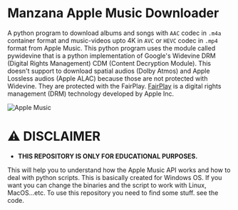 # Manzana Apple Music Downloader

A python program to download albums and songs with `AAC` codec in `.m4a` container format and music-videos upto 4K in `AVC` or `HEVC` codec in `.mp4` format from Apple Music. This python program uses the module called pywidevine that is a python implementation of Google's Widevine DRM (Digital Rights Management) CDM (Content Decryption Module). This doesn't support to download spatial audios (Dolby Atmos) and Apple Lossless audios (Apple ALAC) because those are not protected with Widevine. They are protected with the FairPlay. [FairPlay](https://en.wikipedia.org/wiki/FairPlay) is a digital rights management (DRM) technology developed by Apple Inc.

<picture>
  <source media="(prefers-color-scheme: dark)" srcset="https://raw.githubusercontent.com/dropcreations/Manzana-Apple-Music-Downloader/main/assets/darkmode.png">
  <source media="(prefers-color-scheme: light)" srcset="https://raw.githubusercontent.com/dropcreations/Manzana-Apple-Music-Downloader/main/assets/lightmode.png">
  <img alt="Apple Music" src="https://raw.githubusercontent.com/dropcreations/Manzana-Apple-Music-Downloader/main/assets/lightmode.png">
</picture>

# ⚠ DISCLAIMER

- __THIS REPOSITORY IS ONLY FOR EDUCATIONAL PURPOSES.__

This will help you to understand how the Apple Music API works and how to deal with python scripts. This is basically created for Windows OS. If you want you can change the binaries and the script to work with Linux, MacOS...etc. To use this repository you need to find some stuff. see the code.
